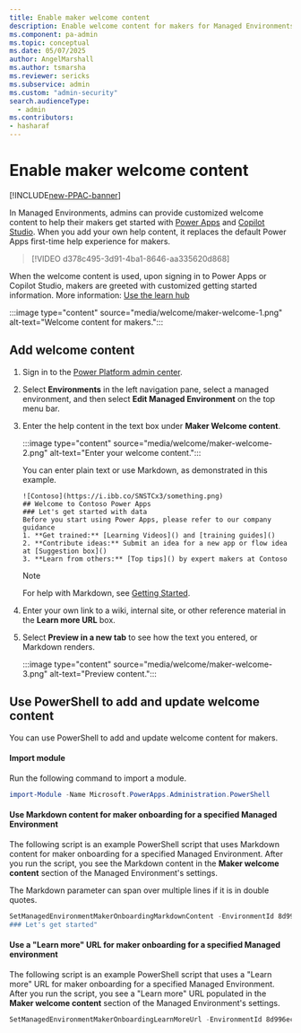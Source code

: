 ```yaml
---
title: Enable maker welcome content
description: Enable welcome content for makers for Managed Environments.
ms.component: pa-admin
ms.topic: conceptual
ms.date: 05/07/2025
author: AngelMarshall
ms.author: tsmarsha
ms.reviewer: sericks
ms.subservice: admin
ms.custom: "admin-security"
search.audienceType: 
  - admin
ms.contributors:
- hasharaf
---
```

# Enable maker welcome content

[!INCLUDE[new-PPAC-banner](~/includes/new-PPAC-banner.md)]

In Managed Environments, admins can provide customized welcome content to help their makers get started with [Power Apps](https://make.powerapps.com) and [Copilot Studio](https://copilotstudio.microsoft.com). When you add your own help content, it replaces the default Power Apps first-time help experience for makers. 

> [!VIDEO d378c495-3d91-4ba1-8646-aa335620d868]

When the welcome content is used, upon signing in to Power Apps or Copilot Studio, makers are greeted with customized getting started information. More information: [Use the learn hub](/power-apps/maker/common/learn-hub#from-your-org-preview)

:::image type="content" source="media/welcome/maker-welcome-1.png" alt-text="Welcome content for makers.":::

## Add welcome content

1. Sign in to the [Power Platform admin center](https://admin.powerplatform.microsoft.com).

2. Select **Environments** in the left navigation pane, select a managed environment, and then select **Edit Managed Environment** on the top menu bar.

3. Enter the help content in the text box under **Maker Welcome content**. 
 
    :::image type="content" source="media/welcome/maker-welcome-2.png" alt-text="Enter your welcome content.":::
      
    You can enter plain text or use Markdown, as demonstrated in this example.
   
     ```
    ![Contoso](https://i.ibb.co/SNSTCx3/something.png)
    ## Welcome to Contoso Power Apps
    ### Let's get started with data
    Before you start using Power Apps, please refer to our company guidance
    1. **Get trained:** [Learning Videos]() and [training guides]()
    2. **Contribute ideas:** Submit an idea for a new app or flow idea at [Suggestion box]()
    3. **Learn from others:** [Top tips]() by expert makers at Contoso
    ```
    
    >[!NOTE]
    >For help with Markdown, see [Getting Started](https://www.markdownguide.org/getting-started/).

4. Enter your own link to a wiki, internal site, or other reference material in the **Learn more URL** box.

5. Select **Preview in a new tab** to see how the text you entered, or Markdown renders.

   :::image type="content" source="media/welcome/maker-welcome-3.png" alt-text="Preview content.":::

## Use PowerShell to add and update welcome content

You can use PowerShell to add and update welcome content for makers. 

#### Import module

Run the following command to import a module.

```powershell
import-Module -Name Microsoft.PowerApps.Administration.PowerShell 
```

#### Use Markdown content for maker onboarding for a specified Managed Environment

The following script is an example PowerShell script that uses Markdown content for maker onboarding for a specified Managed Environment. After you run the script, you see the Markdown content in the **Maker welcome content** section of the Managed Environment's settings. 

The Markdown parameter can span over multiple lines if it is in double quotes.

```powershell
SetManagedEnvironmentMakerOnboardingMarkdownContent -EnvironmentId 8d996ece-8558-4c4e-b459-a51b3beafdb4 -Markdown "## Welcome to Power Apps 
### Let's get started" 
```

#### Use a "Learn more" URL for maker onboarding for a specified Managed environment

The following script is an example PowerShell script that uses a "Learn more" URL for maker onboarding for a specified Managed Environment. After you run the script, you see a "Learn more" URL populated in the **Maker welcome content** section of the Managed Environment's settings. 

```powershell
SetManagedEnvironmentMakerOnboardingLearnMoreUrl -EnvironmentId 8d996ece-8558-4c4e-b459-a51b3beafdb4 -LearnMoreUrl "www.microsoft.com" 
```
 

